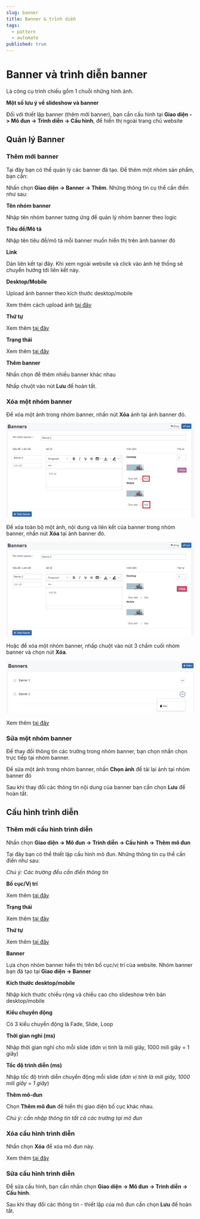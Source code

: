 ```yaml
---
slug: banner
title: Banner & trình diễn
tags:
  - pattern
  - automate
published: true
---
```

# Banner và trình diễn banner

Là công cụ trình chiếu gồm 1 chuỗi những hình ảnh.

**Một số lưu ý về slideshow và banner**

Đối với thiết lập banner (thêm mới banner), bạn cần cấu hình tại **Giao diện -> Mô đun -> Trình diễn -> Cấu hình**, để hiển thị ngoài trang chủ website

## Quản lý Banner

### Thêm mới banner

Tại đây bạn có thể quản lý các banner đã tạo. Để thêm một nhóm sản phẩm, bạn cần:

Nhấn chọn **Giao diện -> Banner -> Thêm**. Những thông tin cụ thể cần điền như sau:

**Tên nhóm banner**

Nhập tên nhóm banner tương ứng để quản lý nhóm banner theo logic

**Tiêu đề/Mô tả**

Nhập tên tiêu đề/mô tả mỗi banner muốn hiển thị trên ảnh banner đó

**Link**

Dán liên kết tại đây. Khi xem ngoài website và click vào ảnh hệ thống sẽ chuyển hướng tới liên kết này.

**Desktop/Mobile**

Upload ảnh banner theo kích thước desktop/mobile

Xem thêm cách upload ảnh [tại đây](https://pisale.osd.vn/docs/common/finder)

**Thứ tự**

Xem thêm [tại đây](https://pisale.osd.vn/docs/common/logic/#th%E1%BB%A9-t%E1%BB%B1-s%E1%BA%AFp-x%E1%BA%BFp-l%C3%A0-s%E1%BB%91-ch%E1%BB%89-%C4%91%E1%BB%8Bnh)

**Trạng thái**

Xem thêm [tại đây](https://pisale.osd.vn/docs/common/logic/#tr%E1%BA%A1ng-th%C3%A1i-v%C3%A0-xu%E1%BA%A5t-b%E1%BA%A3n)

**Thêm banner**

Nhấn chọn để thêm nhiều banner khác nhau

Nhấp chuột vào nút **Lưu** để hoàn tất.

### Xóa một nhóm banner

Để xóa một ảnh trong nhóm banner, nhấn nút **Xóa** ảnh tại ảnh banner đó.

![banner-1.jpg](img/banner-1.jpg)

Để xóa toàn bộ một ảnh, nội dung và liên kết của banner trong nhóm banner, nhấn nút **Xóa** tại ảnh banner đó.

![banner-2.jpg](img/banner-2.jpg)

Hoặc để xóa một nhóm banner, nhấp chuột vào nút 3 chấm cuối nhóm banner và chọn nút **Xóa**.

![banner-3.jpg](img/banner-3.jpg)

Xem thêm [tại đây](https://pisale.osd.vn/docs/common/logic#x%C3%B3a-c%C3%A1c-m%E1%BB%A5c-c%C3%A1c-th%C3%A0nh-ph%E1%BA%A7n-th%C3%B4ng-tin)

### Sửa một nhóm banner

Để thay đổi thông tin các trường trong nhóm banner, bạn chọn nhấn chọn trực tiếp tại nhóm banner.

Để sửa một ảnh trong nhóm banner, nhấn **Chọn ảnh** để tải lại ảnh tại nhóm banner đó

Sau khi thay đổi các thông tin nội dung của banner bạn cần chọn **Lưu** để hoàn tất.

## Cấu hình trình diễn

### Thêm mới cấu hình trình diễn

Nhấn chọn **Giao diện -> Mô đun -> Trình diễn -> Cấu hình -> Thêm mô đun**

Tại đây bạn có thể thiết lập cấu hình mô đun. Những thông tin cụ thể cần điền như sau:

_Chú ý: Các trường đều cần điền thông tin_

**Bố cục/Vị trí**

Xem thêm [tại đây](https://pisale.osd.vn/docs/common/logic#b%E1%BB%91-c%E1%BB%A5c-v%C3%A0-v%E1%BB%8B-tr%C3%AD)

**Trạng thái**

Xem thêm [tại đây](https://pisale.osd.vn/docs/common/logic/#tr%E1%BA%A1ng-th%C3%A1i-v%C3%A0-xu%E1%BA%A5t-b%E1%BA%A3n)

**Thứ tự**

Xem thêm [tại đây](https://pisale.osd.vn/docs/common/logic#th%E1%BB%A9-t%E1%BB%B1-s%E1%BA%AFp-x%E1%BA%BFp-l%C3%A0-s%E1%BB%91-ch%E1%BB%89-%C4%91%E1%BB%8Bnh)

**Banner**

Lựa chọn nhóm banner hiển thị trên bố cục/vị trí của website. Nhóm banner bạn đã tạo tại **Giao diện -> Banner**

**Kích thước desktop/mobile**

Nhập kích thước chiều rộng và chiều cao cho slideshow trên bản desktop/mobile

**Kiểu chuyển động**

Có 3 kiểu chuyển động là Fade, Slide, Loop

**Thời gian nghỉ (ms)**

Nhập thời gian nghỉ cho mỗi slide (đơn vị tính là mili giây, 1000 mili giây = 1 giây)

**Tốc độ trình diễn (ms)**

Nhập tốc độ trình diễn chuyển động mỗi slide (_đơn vị tính là mili giây, 1000 mili giây = 1 giây_)

**Thêm mô-đun**

Chọn **Thêm mô đun** để hiển thị giao diện bố cục khác nhau.

_Chú ý: cần nhập thông tin tất cả các trường tại mô đun_

### Xóa cấu hình trình diễn

Nhấn chọn **Xóa** để xóa mô đun này.

Xem thêm [tại đây](https://pisale.osd.vn/docs/common/logic#x%C3%B3a-c%C3%A1c-m%E1%BB%A5c-c%C3%A1c-th%C3%A0nh-ph%E1%BA%A7n-th%C3%B4ng-tin)

### Sửa cấu hình trình diễn

Để sửa cấu hình, bạn cần nhấn chọn **Giao diện -> Mô đun -> Trình diễn -> Cấu hình**.

Sau khi thay đổi các thông tin - thiết lập của mô đun cần chọn **Lưu** để hoàn tất.
